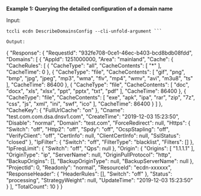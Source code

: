 **Example 1: Querying the detailed configuration of a domain name**



Input: 

```
tccli ecdn DescribeDomainsConfig --cli-unfold-argument ```

Output: 
```
{
    "Response": {
        "RequestId": "932fe708-0ce1-46ec-b403-bcd8bdb08fdd",
        "Domains": [
            {
                "AppId": 1251000000,
                "Area": "mainland",
                "Cache": {
                    "CacheRules": [
                        {
                            "CacheType": "all",
                            "CacheContents": [
                                "*"
                            ],
                            "CacheTime": 0
                        },
                        {
                            "CacheType": "file",
                            "CacheContents": [
                                "gif",
                                "png",
                                "bmp",
                                "jpg",
                                "jpeg",
                                "mp3",
                                "wma",
                                "flv",
                                "mp4",
                                "wmv",
                                "avi",
                                "m3u8",
                                "ts"
                            ],
                            "CacheTime": 86400
                        },
                        {
                            "CacheType": "file",
                            "CacheContents": [
                                "doc",
                                "docx",
                                "xls",
                                "xlsx",
                                "ppt",
                                "pptx",
                                "txt",
                                "pdf"
                            ],
                            "CacheTime": 86400
                        },
                        {
                            "CacheType": "file",
                            "CacheContents": [
                                "exe",
                                "apk",
                                "ipa",
                                "rar",
                                "zip",
                                "7z",
                                "css",
                                "js",
                                "xml",
                                "ini",
                                "swf",
                                "ico"
                            ],
                            "CacheTime": 86400
                        }
                    ]
                },
                "CacheKey": {
                    "FullUrlCache": "on"
                },
                "Cname": "test.com.com.dsa.dnsv1.com",
                "CreateTime": "2019-12-03 15:23:50",
                "Disable": "normal",
                "Domain": "test.com",
                "ForceRedirect": null,
                "Https": {
                    "Switch": "off",
                    "Http2": "off",
                    "Spdy": "off",
                    "OcspStapling": "off",
                    "VerifyClient": "off",
                    "CertInfo": null,
                    "ClientCertInfo": null,
                    "SslStatus": "closed"
                },
                "IpFilter": {
                    "Switch": "off",
                    "FilterType": "blacklist",
                    "Filters": []
                },
                "IpFreqLimit": {
                    "Switch": "off",
                    "Qps": null
                },
                "Origin": {
                    "Origins": [
                        "1.1.1.1"
                    ],
                    "OriginType": "ip",
                    "ServerName": null,
                    "OriginPullProtocol": "http",
                    "BackupOrigins": [],
                    "BackupOriginType": null,
                    "BackupServerName": null
                },
                "ProjectId": 0,
                "Readonly": "normal",
                "ResourceId": "ecdn-xxxxxx",
                "ResponseHeader": {
                    "HeaderRules": [],
                    "Switch": "off"
                },
                "Status": "processing",
                "StrategyWeight": null,
                "UpdateTime": "2019-12-03 15:23:50"
            }
        ],
        "TotalCount": 10
    }
}
```

